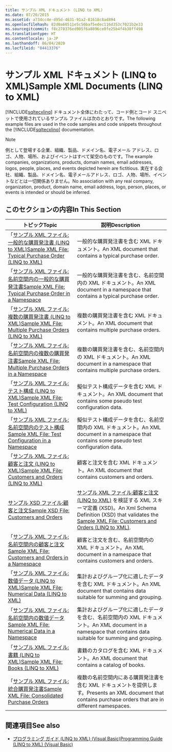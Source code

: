 ```yaml
---
title: サンプル XML ドキュメント (LINQ to XML)
ms.date: 07/20/2015
ms.assetid: a734cc4e-d95d-4631-91a2-81618c8ad894
ms.openlocfilehash: 82d0a60511e5c56baf5edec116d353c7021b2e33
ms.sourcegitcommit: f8c270376ed905f6a8896ce0fe25b4f4b38ff498
ms.translationtype: HT
ms.contentlocale: ja-JP
ms.lasthandoff: 06/04/2020
ms.locfileid: "84413376"
---
```

# <a name="sample-xml-documents-linq-to-xml"></a><span data-ttu-id="703c7-102">サンプル XML ドキュメント (LINQ to XML)</span><span class="sxs-lookup"><span data-stu-id="703c7-102">Sample XML Documents (LINQ to XML)</span></span>
<span data-ttu-id="703c7-103">[!INCLUDE[sqltecxlinq](~/includes/sqltecxlinq-md.md)] ドキュメント全体にわたって、コード例とコード スニペットで使用されているサンプル ファイルは次のとおりです。</span><span class="sxs-lookup"><span data-stu-id="703c7-103">The following example files are used in the code samples and code snippets throughout the [!INCLUDE[sqltecxlinq](~/includes/sqltecxlinq-md.md)] documentation.</span></span>  
  
> [!NOTE]
> <span data-ttu-id="703c7-104">例として登場する企業、組織、製品、ドメイン名、電子メール アドレス、ロゴ、人物、場所、およびイベントはすべて架空のものです。</span><span class="sxs-lookup"><span data-stu-id="703c7-104">The example companies, organizations, products, domain names, email addresses, logos, people, places, and events depicted herein are fictitious.</span></span> <span data-ttu-id="703c7-105">実在する会社、組織、製品、ドメイン名、電子メールアドレス、ロゴ、人物、場所、イベントなどとは一切関係ありません。</span><span class="sxs-lookup"><span data-stu-id="703c7-105">No association with any real company, organization, product, domain name, email address, logo, person, places, or events is intended or should be inferred.</span></span>  
  
## <a name="in-this-section"></a><span data-ttu-id="703c7-106">このセクションの内容</span><span class="sxs-lookup"><span data-stu-id="703c7-106">In This Section</span></span>  
  
|<span data-ttu-id="703c7-107">トピック</span><span class="sxs-lookup"><span data-stu-id="703c7-107">Topic</span></span>|<span data-ttu-id="703c7-108">説明</span><span class="sxs-lookup"><span data-stu-id="703c7-108">Description</span></span>|  
|-----------|-----------------|  
|<span data-ttu-id="703c7-109">「[サンプル XML ファイル:一般的な購買発注書 (LINQ to XML)](sample-xml-file-typical-purchase-order-linq-to-xml.md)</span><span class="sxs-lookup"><span data-stu-id="703c7-109">[Sample XML File: Typical Purchase Order (LINQ to XML)](sample-xml-file-typical-purchase-order-linq-to-xml.md)</span></span>|<span data-ttu-id="703c7-110">一般的な購買発注書を含む XML ドキュメント。</span><span class="sxs-lookup"><span data-stu-id="703c7-110">An XML document that contains a typical purchase order.</span></span>|  
|<span data-ttu-id="703c7-111">「[サンプル XML ファイル:名前空間内の一般的な購買発注書](sample-xml-file-typical-purchase-order-in-a-namespace.md)</span><span class="sxs-lookup"><span data-stu-id="703c7-111">[Sample XML File: Typical Purchase Order in a Namespace](sample-xml-file-typical-purchase-order-in-a-namespace.md)</span></span>|<span data-ttu-id="703c7-112">一般的な購買発注書を含む、名前空間内の XML ドキュメント。</span><span class="sxs-lookup"><span data-stu-id="703c7-112">An XML document in a namespace that contains a typical purchase order.</span></span>|  
|<span data-ttu-id="703c7-113">「[サンプル XML ファイル:複数の購買発注書 (LINQ to XML)](sample-xml-file-multiple-purchase-orders-linq-to-xml.md)</span><span class="sxs-lookup"><span data-stu-id="703c7-113">[Sample XML File: Multiple Purchase Orders (LINQ to XML)](sample-xml-file-multiple-purchase-orders-linq-to-xml.md)</span></span>|<span data-ttu-id="703c7-114">複数の購買発注書を含む XML ドキュメント。</span><span class="sxs-lookup"><span data-stu-id="703c7-114">An XML document that contains multiple purchase orders.</span></span>|  
|<span data-ttu-id="703c7-115">「[サンプル XML ファイル:名前空間内の複数の購買発注書](sample-xml-file-multiple-purchase-orders-in-a-namespace.md)</span><span class="sxs-lookup"><span data-stu-id="703c7-115">[Sample XML File: Multiple Purchase Orders in a Namespace](sample-xml-file-multiple-purchase-orders-in-a-namespace.md)</span></span>|<span data-ttu-id="703c7-116">複数の購買発注書を含む、名前空間内の XML ドキュメント。</span><span class="sxs-lookup"><span data-stu-id="703c7-116">An XML document in a namespace that contains multiple purchase orders.</span></span>|  
|<span data-ttu-id="703c7-117">「[サンプル XML ファイル:テスト構成 (LINQ to XML)](sample-xml-file-test-configuration-linq-to-xml.md)</span><span class="sxs-lookup"><span data-stu-id="703c7-117">[Sample XML File: Test Configuration (LINQ to XML)](sample-xml-file-test-configuration-linq-to-xml.md)</span></span>|<span data-ttu-id="703c7-118">擬似テスト構成データを含む XML ドキュメント。</span><span class="sxs-lookup"><span data-stu-id="703c7-118">An XML document that contains some pseudo test configuration data.</span></span>|  
|<span data-ttu-id="703c7-119">「[サンプル XML ファイル:名前空間内のテスト構成](sample-xml-file-test-configuration-in-a-namespace.md)</span><span class="sxs-lookup"><span data-stu-id="703c7-119">[Sample XML File: Test Configuration in a Namespace](sample-xml-file-test-configuration-in-a-namespace.md)</span></span>|<span data-ttu-id="703c7-120">擬似テスト構成データを含む、名前空間内の XML ドキュメント。</span><span class="sxs-lookup"><span data-stu-id="703c7-120">An XML document in a namespace that contains some pseudo test configuration data.</span></span>|  
|<span data-ttu-id="703c7-121">「[サンプル XML ファイル:顧客と注文 (LINQ to XML)](sample-xml-file-customers-and-orders-linq-to-xml.md)</span><span class="sxs-lookup"><span data-stu-id="703c7-121">[Sample XML File: Customers and Orders (LINQ to XML)](sample-xml-file-customers-and-orders-linq-to-xml.md)</span></span>|<span data-ttu-id="703c7-122">顧客と注文を含む XML ドキュメント。</span><span class="sxs-lookup"><span data-stu-id="703c7-122">An XML document that contains customers and orders.</span></span>|  
|[<span data-ttu-id="703c7-123">サンプル XSD ファイル:顧客と注文</span><span class="sxs-lookup"><span data-stu-id="703c7-123">Sample XSD File: Customers and Orders</span></span>](sample-xsd-file-customers-and-orders.md)|<span data-ttu-id="703c7-124">[サンプル XML ファイル:顧客と注文 (LINQ to XML)](sample-xml-file-customers-and-orders-linq-to-xml.md) を検証する XML スキーマ定義 (XSD)。</span><span class="sxs-lookup"><span data-stu-id="703c7-124">An Xml Schema Definition (XSD) that validates the [Sample XML File: Customers and Orders (LINQ to XML)](sample-xml-file-customers-and-orders-linq-to-xml.md).</span></span>|  
|<span data-ttu-id="703c7-125">「[サンプル XML ファイル:名前空間内の顧客と注文](sample-xml-file-customers-and-orders-in-a-namespace.md)</span><span class="sxs-lookup"><span data-stu-id="703c7-125">[Sample XML File: Customers and Orders in a Namespace](sample-xml-file-customers-and-orders-in-a-namespace.md)</span></span>|<span data-ttu-id="703c7-126">顧客と注文を含む、名前空間内の XML ドキュメント。</span><span class="sxs-lookup"><span data-stu-id="703c7-126">An XML document in a namespace that contains customers and orders.</span></span>|  
|<span data-ttu-id="703c7-127">「[サンプル XML ファイル:数値データ (LINQ to XML)](sample-xml-file-numerical-data-linq-to-xml.md)</span><span class="sxs-lookup"><span data-stu-id="703c7-127">[Sample XML File: Numerical Data (LINQ to XML)](sample-xml-file-numerical-data-linq-to-xml.md)</span></span>|<span data-ttu-id="703c7-128">集計およびグループ化に適したデータを含む XML ドキュメント。</span><span class="sxs-lookup"><span data-stu-id="703c7-128">An XML document that contains data suitable for summing and grouping.</span></span>|  
|<span data-ttu-id="703c7-129">「[サンプル XML ファイル:名前空間内の数値データ](sample-xml-file-numerical-data-in-a-namespace.md)</span><span class="sxs-lookup"><span data-stu-id="703c7-129">[Sample XML File: Numerical Data in a Namespace](sample-xml-file-numerical-data-in-a-namespace.md)</span></span>|<span data-ttu-id="703c7-130">集計およびグループ化に適したデータを含む、名前空間内の XML ドキュメント。</span><span class="sxs-lookup"><span data-stu-id="703c7-130">An XML document in a namespace that contains data suitable for summing and grouping.</span></span>|  
|<span data-ttu-id="703c7-131">「[サンプル XML ファイル:書籍 (LINQ to XML)](sample-xml-file-books-linq-to-xml.md)</span><span class="sxs-lookup"><span data-stu-id="703c7-131">[Sample XML File: Books (LINQ to XML)](sample-xml-file-books-linq-to-xml.md)</span></span>|<span data-ttu-id="703c7-132">書籍のカタログを含む XML ドキュメント。</span><span class="sxs-lookup"><span data-stu-id="703c7-132">An XML document that contains a catalog of books.</span></span>|  
|<span data-ttu-id="703c7-133">「[サンプル XML ファイル:統合購買発注書](sample-xml-file-consolidated-purchase-orders.md)</span><span class="sxs-lookup"><span data-stu-id="703c7-133">[Sample XML File: Consolidated Purchase Orders](sample-xml-file-consolidated-purchase-orders.md)</span></span>|<span data-ttu-id="703c7-134">複数の名前空間内にある購買発注書を含む XML ドキュメントを提供します。</span><span class="sxs-lookup"><span data-stu-id="703c7-134">Presents an XML document that contains purchase orders that are in different namespaces.</span></span>|  
  
## <a name="see-also"></a><span data-ttu-id="703c7-135">関連項目</span><span class="sxs-lookup"><span data-stu-id="703c7-135">See also</span></span>

- [<span data-ttu-id="703c7-136">プログラミング ガイド (LINQ to XML) (Visual Basic)</span><span class="sxs-lookup"><span data-stu-id="703c7-136">Programming Guide (LINQ to XML) (Visual Basic)</span></span>](programming-guide-linq-to-xml.md)
